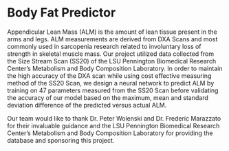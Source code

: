 # Body Fat Predictor

Appendicular Lean Mass (ALM) is the amount of lean tissue present in the arms and legs. ALM measurements are derived from DXA Scans and most commonly used in sarcopenia research related to involuntary loss of strength in skeletal muscle mass. Our project utilized data collected from the Size Stream Scan (SS20) of the LSU Pennington Biomedical Research Center’s Metabolism and Body Composition Laboratory. In order to maintain the high accuracy of the DXA scan while using cost effective measuring method of the SS20 Scan, we design a neural network to predict ALM by training on 47 parameters measured from the SS20 Scan before validating the accuracy of our model based on the maximum, mean and standard deviation difference of the predicted versus actual ALM. 

Our team would like to thank Dr. Peter Wolenski and Dr. Frederic Marazzato for their invaluable guidance and the LSU Pennington Biomedical Research Center’s Metabolism and Body Composition Laboratory for providing the database and sponsoring this project.
